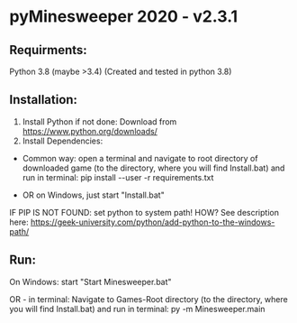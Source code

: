 # pyMinesweeper 2020 - v2.3.1


## Requirments:

Python 3.8 (maybe >3.4) (Created and tested in python 3.8)


## Installation:

1. Install Python if not done: Download from https://www.python.org/downloads/
2. Install Dependencies:
- Common way: open a terminal and navigate to root directory of downloaded game (to the directory, where you will find Install.bat) and run in terminal: pip install --user -r requirements.txt

- OR on Windows, just start "Install.bat"

IF PIP IS NOT FOUND: set python to system path! HOW? See description here: https://geek-university.com/python/add-python-to-the-windows-path/


## Run:

On Windows: start "Start Minesweeper.bat"

OR - in terminal:
Navigate to Games-Root directory (to the directory, where you will find Install.bat) and run in terminal:
py -m Minesweeper.main
